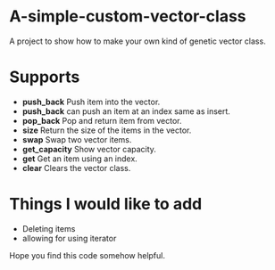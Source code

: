 # A-simple-custom-vector-class

A project to show how to make your own kind of genetic vector class.

# Supports
- <b>push_back</b> Push item into the vector.
- <b>push_back</b>   can push an item at an index same as insert.
- <b>pop_back</b>    Pop and return item from vector.
- <b>size</b>        Return the size of the items in the vector.
- <b>swap</b>        Swap two vector items.
- <b>get_capacity</b>    Show vector capacity.
- <b>get</b>         Get an item using an index.
- <b>clear</b>  Clears the vector class.

# Things I would like to add

- Deleting items
- allowing for using iterator

Hope you find this code somehow helpful.
